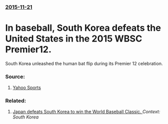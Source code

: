 ### [2015-11-21](/news/2015/11/21/index.md)

# In baseball, South Korea defeats the United States in the 2015 WBSC Premier12. 

South Korea unleashed the human bat flip during its Premier 12 celebration.


### Source:

1. [Yahoo Sports](http://sports.yahoo.com/blogs/mlb-big-league-stew/south-korea-celebrates-premier-12-championship-with-epic-teammate-flip-184540393.html)

### Related:

1. [ Japan defeats South Korea to win the World Baseball Classic. ](/news/2009/03/24/japan-defeats-south-korea-to-win-the-world-baseball-classic.md) _Context: South Korea_

